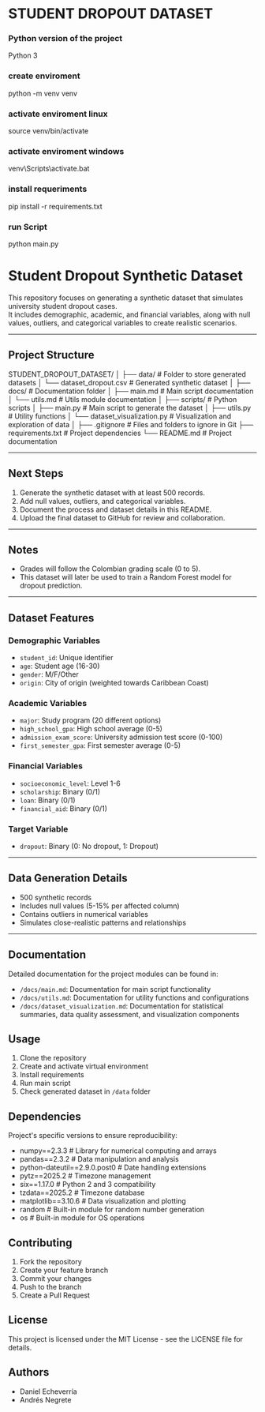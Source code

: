 # STUDENT DROPOUT DATASET

### Python version of the project
Python 3

### create enviroment
python -m venv venv

### activate enviroment linux
source venv/bin/activate

### activate enviroment windows
venv\Scripts\activate.bat

### install requeriments
pip  install -r requirements.txt 

### run Script
python main.py


# Student Dropout Synthetic Dataset

This repository focuses on generating a synthetic dataset that simulates university student dropout cases.  
It includes demographic, academic, and financial variables, along with null values, outliers, and categorical variables to create realistic scenarios.

---

## Project Structure
STUDENT_DROPOUT_DATASET/
│
├── data/                       # Folder to store generated datasets
│   └── dataset_dropout.csv     # Generated synthetic dataset
│
├── docs/                       # Documentation folder
│   ├── main.md                # Main script documentation
│   └── utils.md               # Utils module documentation
│
├── scripts/                    # Python scripts
│   ├── main.py                # Main script to generate the dataset
│   ├── utils.py               # Utility functions
│   └── dataset_visualization.py # Visualization and exploration of data
│
├── .gitignore                 # Files and folders to ignore in Git
├── requirements.txt           # Project dependencies
└── README.md                  # Project documentation


---

## Next Steps
1. Generate the synthetic dataset with at least 500 records.  
2. Add null values, outliers, and categorical variables.  
3. Document the process and dataset details in this README.  
4. Upload the final dataset to GitHub for review and collaboration.  

---

## Notes
- Grades will follow the Colombian grading scale (0 to 5).  
- This dataset will later be used to train a Random Forest model for dropout prediction.

---
## Dataset Features

### Demographic Variables
- `student_id`: Unique identifier
- `age`: Student age (16-30)
- `gender`: M/F/Other
- `origin`: City of origin (weighted towards Caribbean Coast)

### Academic Variables
- `major`: Study program (20 different options)
- `high_school_gpa`: High school average (0-5)
- `admission_exam_score`: University admission test score (0-100)
- `first_semester_gpa`: First semester average (0-5)

### Financial Variables
- `socioeconomic_level`: Level 1-6
- `scholarship`: Binary (0/1)
- `loan`: Binary (0/1)
- `financial_aid`: Binary (0/1)

### Target Variable
- `dropout`: Binary (0: No dropout, 1: Dropout)

---

## Data Generation Details
- 500 synthetic records
- Includes null values (5-15% per affected column)
- Contains outliers in numerical variables
- Simulates close-realistic patterns and relationships

---

## Documentation
Detailed documentation for the project modules can be found in:
- `/docs/main.md`: Documentation for main script functionality
- `/docs/utils.md`: Documentation for utility functions and configurations
- `/docs/dataset_visualization.md`: Documentation for statistical summaries, data quality assessment, and visualization components

## Usage
1. Clone the repository
2. Create and activate virtual environment
3. Install requirements
4. Run main script
5. Check generated dataset in `/data` folder

## Dependencies
Project's specific versions to ensure reproducibility:

- numpy==2.3.3           # Library for numerical computing and arrays
- pandas==2.3.2          # Data manipulation and analysis
- python-dateutil==2.9.0.post0  # Date handling extensions
- pytz==2025.2          # Timezone management
- six==1.17.0           # Python 2 and 3 compatibility
- tzdata==2025.2        # Timezone database
- matplotlib==3.10.6    # Data visualization and plotting
- random                # Built-in module for random number generation
- os                    # Built-in module for OS operations

## Contributing
1. Fork the repository
2. Create your feature branch
3. Commit your changes
4. Push to the branch
5. Create a Pull Request

## License
This project is licensed under the MIT License - see the LICENSE file for details.

## Authors
- Daniel Echeverría
- Andrés Negrete

